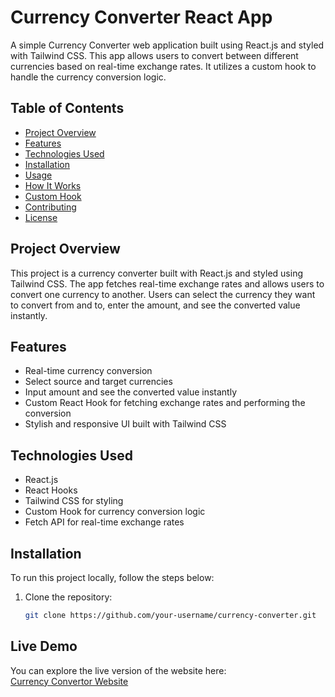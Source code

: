 # Currency Converter React App

A simple Currency Converter web application built using React.js and styled with Tailwind CSS. This app allows users to convert between different currencies based on real-time exchange rates. It utilizes a custom hook to handle the currency conversion logic.

## Table of Contents

- [Project Overview](#project-overview)
- [Features](#features)
- [Technologies Used](#technologies-used)
- [Installation](#installation)
- [Usage](#usage)
- [How It Works](#how-it-works)
- [Custom Hook](#custom-hook)
- [Contributing](#contributing)
- [License](#license)

## Project Overview

This project is a currency converter built with React.js and styled using Tailwind CSS. The app fetches real-time exchange rates and allows users to convert one currency to another. Users can select the currency they want to convert from and to, enter the amount, and see the converted value instantly.

## Features

- Real-time currency conversion
- Select source and target currencies
- Input amount and see the converted value instantly
- Custom React Hook for fetching exchange rates and performing the conversion
- Stylish and responsive UI built with Tailwind CSS

## Technologies Used

- React.js
- React Hooks
- Tailwind CSS for styling
- Custom Hook for currency conversion logic
- Fetch API for real-time exchange rates

## Installation

To run this project locally, follow the steps below:

1. Clone the repository:
   ```bash
   git clone https://github.com/your-username/currency-converter.git

 ## Live Demo

You can explore the live version of the website here:  
[Currency Convertor Website](https://currency-convertor-4n16.onrender.com)


